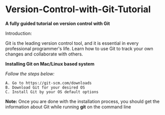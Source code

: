 # Version-Control-with-Git-Tutorial
<strong>A fully guided tutorial on version control with Git</strong> 

Introduction:

Git is the leading version control tool, and it is essential in every professional programmer's life. Learn how to use Git to track your own changes and collaborate with others.


<strong> Installing Git on Mac/Linux based system </strong>

<i>Follow the steps below:</i>

    A. Go to https://git-scm.com/downloads
    B. Download Git for your desired OS
    C. Install Git by your OS default options

<strong>Note:</strong> Once you are done with the installation process, you should get the information about Git while running <b>git</b> on the command line


